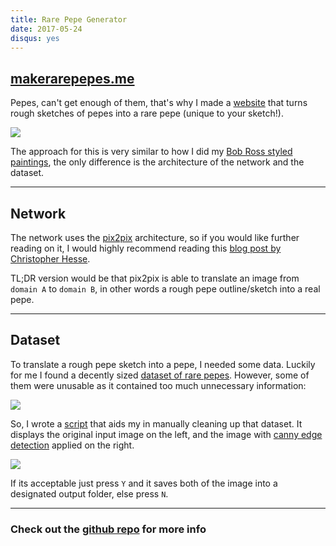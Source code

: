 ```yaml
---
title: Rare Pepe Generator
date: 2017-05-24
disqus: yes
---
```


## [makerarepepes.me](https://makerarepepes.me)

Pepes, can't get enough of them, that's why I made a [website](https://makerarepepes.me) that turns rough sketches of pepes into a rare pepe (unique to your sketch!). 

<img src="https://i.imgur.com/O5MUs2h.png"/>


The approach for this is very similar to how I did my [Bob Ross styled paintings](https://kendricktan.github.io/draw-like-bob-ross-with-pytorch.html), the only difference is the architecture of the network and the dataset. 

----

## Network

The network uses the [pix2pix](https://arxiv.org/abs/1611.07004) architecture, so if you would like further reading on it, I would highly recommend reading this [blog post by Christopher Hesse](https://affinelayer.com/pixsrv/).

TL;DR version would be that pix2pix is able to translate an image from `domain A` to `domain B`, in other words a rough pepe outline/sketch into a real pepe.

----

## Dataset

To translate a rough pepe sketch into a pepe, I needed some data. Luckily for me I found a decently sized [dataset of rare pepes](https://archive.org/details/PepeImgurAlbum). However, some of them were unusable as it contained too much unnecessary information:

<img src="http://i3.kym-cdn.com/photos/images/original/001/047/653/4df.jpg"/>

So, I wrote a [script](https://github.com/kendricktan/rarepepes/blob/master/data/clean_dataset.py) that aids my in manually cleaning up that dataset. It displays the original input image on the left, and the image with [canny edge detection](http://docs.opencv.org/trunk/da/d22/tutorial_py_canny.html) applied on the right.

<img src="https://i.imgur.com/Diq9iiX.png"/>

If its acceptable just press `Y` and it saves both of the image into a designated output folder, else press `N`.

----

### Check out the [github repo](https://github.com/kendricktan/rarepepes) for more info